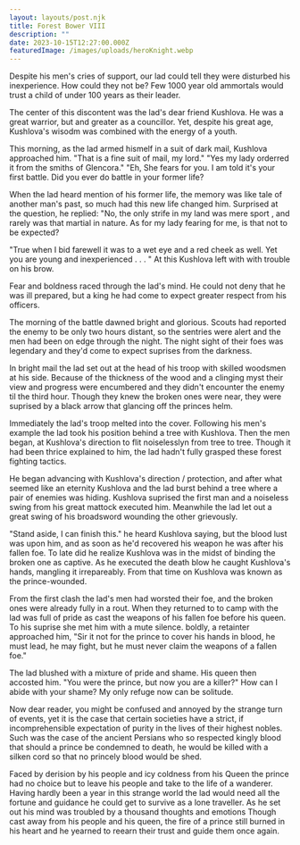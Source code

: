 ```yaml
---
layout: layouts/post.njk
title: Forest Bower VIII
description: ""
date: 2023-10-15T12:27:00.000Z
featuredImage: /images/uploads/heroKnight.webp
---
```


Despite his men's cries of support, our lad could tell they were disturbed his inexperience. How could they not be? Few 1000 year old ammortals would trust a child of under 100 years as their leader. 

The center of this discontent was the lad's dear friend Kushlova. He was a great warrior, but and greater as a councillor. Yet, despite his great age, Kushlova's wisodm was combined with the energy of a youth.

This morning, as the lad armed hismelf in a suit of dark mail, Kushlova approached him. "That is a fine suit of mail, my lord."
"Yes my lady orderred it from the smiths of Glencora."
"Eh, She fears for you. I am told it's your first battle. Did you ever do battle in your former life?

When the lad heard mention of his former life, the memory was like tale of another man's past, so much had this new life changed him. Surprised at the question, he replied: "No, the only strife in my land was mere sport , and rarely was that martial in nature. As for my lady fearing for me, is that not to be expected?

"True when I bid farewell it was to a wet eye and a red cheek as well. Yet you are young and inexperienced . . . " At this Kushlova left with with trouble on his brow.

Fear and boldness raced through the lad's mind. He could not deny that he was ill prepared, but a king he had come to expect greater respect from his officers.

The morning of the battle dawned bright and glorious. Scouts had reported the enemy to be only two hours distant, so the sentries were alert and the men had been on edge through the night. The night sight of their foes was legendary and they'd come to expect suprises from the darkness.

In bright mail the lad set out at the head of his troop with skilled woodsmen at his side. Because of the thickness of the wood and a clinging myst their view and progress were encumbered and they didn't encounter the enemy til the third hour. Though they knew the broken ones were near, they were suprised by a black arrow that glancing off the princes helm.

Immediately the lad's troop melted into the cover. Following his men's example the lad took his position behind a tree with Kushlova. Then the men began, at Kushlova's direction to flit noiselesslyn from tree to tree. Though it had been thrice explained to him, the lad hadn't fully grasped these forest fighting tactics.

He began advancing with Kushlova's direction / protection, and after what seemed like an eternity Kushlova and the lad burst behind a tree where a pair of enemies was hiding. Kushlova suprised the first man and a noiseless swing from his great mattock executed him. Meanwhile the lad let out a great swing of his broadsword wounding the other grievously. 

"Stand aside, I can finish this." he heard Kushlova saying, but the blood lust was upon him, and as soon as he'd recovered his weapon he was after his fallen foe. To late did he realize Kushlova was in the midst of binding the broken one as captive. As he executed the death blow he caught Kushlova's hands, mangling it irrepareably. From that time on Kushlova was known as the prince-wounded.

From the first clash the lad's men had worsted their foe, and the broken ones were already fully in a rout. When they returned to to camp with the lad was full of pride as cast the weapons of his fallen foe before his queen. To his suprise she met him with a mute silence. boldly, a retainter approached him, "Sir it not for the prince to cover his hands in blood, he must lead, he may fight, but he must never claim the weapons of a fallen foe."

The lad blushed with a mixture of pride and shame. His queen then accosted him. "You were the prince, but now you are a killer?" How can I abide with your shame? My only refuge now can be solitude.

Now dear reader, you might be confused and annoyed by the strange turn of events, yet it is the case that certain societies have a strict, if incomprehensible expectation of purity in the lives of their highest nobles. Such was the case of the ancient Persians who so respected kingly blood that should a prince be condemned to death, he would be killed with a silken cord so that no princely blood would be shed.

Faced by derision by his people and icy coldness from his Queen the prince had no choice but to leave his people and take to the life of a wanderer. Having hardly been a year in this strange world the lad would need all the fortune and guidance he could get to survive as a lone traveller. As he set out his mind was troubled by a thousand thoughts and emotions Though cast away from his people and his queen, the fire of a prince still burned in his heart and he yearned to reearn their trust and guide them once again. 
